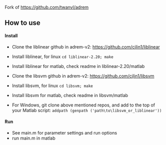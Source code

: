 Fork of https://github.com/twanvl/adrem


## How to use

#### Install
- Clone the liblinear github in adrem-v2: https://github.com/cjlin1/liblinear
- Install liblinear, for linux `cd liblinear-2.20; make`
- Install liblinear for matlab, check readme in liblinear-2.20/matlab

- Clone the libsvm github in adrem-v2: https://github.com/cjlin1/libsvm
- Install libsvm, for linux `cd libsvm; make`
- Install libsvm for matlab, check readme in libsvm/matlab

- For Windows, git clone above mentioned repos, and add to the top of your Matlab script: `addpath (genpath ('path\to\libsvm_or_liblinear'))`

#### Run
- See main.m for parameter settings and run options
- run main.m in matlab
